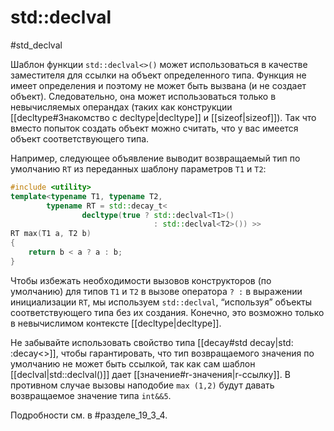 
# std::declval
#std_declval

Шаблон функции `std::declval<>()` может использоваться в качестве заместителя для ссылки на объект определенного типа. Функция не имеет определения и поэтому не может быть вызвана (и не создает объект). Следовательно, она может использоваться только в невычисляемых операндах (таких как конструкции [[decltуре#Знакомство с decltуре|decltype]] и [[sizeof|sizeof]]). Так что вместо попыток создать объект можно считать, что у вас имеется объект соответствующего типа.

Например, следующее объявление выводит возвращаемый тип по умолчанию `RT` из переданных шаблону параметров `Т1` и `Т2`:
```c++
#include <utility>
template<typename T1, typename T2,
		typename RT = std::decay_t<
				decltype(true ? std::declval<T1>()
								: std::declval<T2>()) >>
RT max(T1 a, T2 b)
{
	return b < a ? a : b;
}
```

Чтобы избежать необходимости вызовов конструкторов (по умолчанию) для типов `Т1` и `Т2` в вызове оператора `? :` в выражении инициализации `RT`, мы используем `std::declval`, “используя” объекты соответствующего типа без их создания. Конечно, это возможно только в невычислимом контексте [[decltуре|decltype]].

Не забывайте использовать свойство типа [[decay#std decay|std: :decay<>]], чтобы гарантировать, что тип возвращаемого значения по умолчанию не может быть ссылкой, так как сам шаблон [[declval|std::declval()]] дает [[значение#r-значения|r-ссылку]]. В противном случае вызовы наподобие `max (1,2)` будут давать возвращаемое значение типа `int&&5`.

Подробности см. в #разделе_19_3_4.
